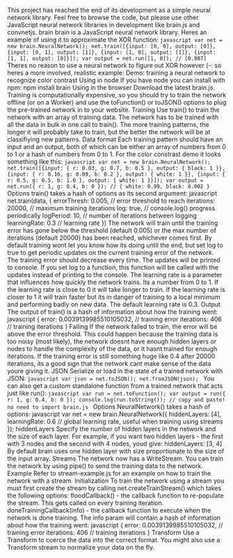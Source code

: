 This project has reached the end of its development as a simple neural network library. Feel free to browse the code, but please use other JavaScript neural network libraries in development like brain.js and convnetjs. brain brain is a JavaScript neural network library. Heres an example of using it to approximate the XOR function: ```javascript var net = new brain.NeuralNetwork(); net.train([{input: [0, 0], output: [0]}, {input: [0, 1], output: [1]}, {input: [1, 0], output: [1]}, {input: [1, 1], output: [0]}]); var output = net.run([1, 0]); // [0.987] ``` Theres no reason to use a neural network to figure out XOR however (-: so heres a more involved, realistic example: Demo: training a neural network to recognize color contrast Using in node If you have node you can install with npm: npm install brain Using in the browser Download the latest brain.js. Training is computationally expensive, so you should try to train the network offline (or on a Worker) and use the toFunction() or toJSON() options to plug the pre-trained network in to your website. Training Use train() to train the network with an array of training data. The network has to be trained with all the data in bulk in one call to train(). The more training patterns, the longer it will probably take to train, but the better the network will be at classifiying new patterns. Data format Each training pattern should have an input and an output, both of which can be either an array of numbers from 0 to 1 or a hash of numbers from 0 to 1. For the color constrast demo it looks something like this: ```javascript var net = new brain.NeuralNetwork(); net.train([{input: { r: 0.03, g: 0.7, b: 0.5 }, output: { black: 1 }}, {input: { r: 0.16, g: 0.09, b: 0.2 }, output: { white: 1 }}, {input: { r: 0.5, g: 0.5, b: 1.0 }, output: { white: 1 }}]); var output = net.run({ r: 1, g: 0.4, b: 0 }); // { white: 0.99, black: 0.002 } ``` Options train() takes a hash of options as its second argument: javascript net.train(data, { errorThresh: 0.005, // error threshold to reach iterations: 20000, // maximum training iterations log: true, // console.log() progress periodically logPeriod: 10, // number of iterations between logging learningRate: 0.3 // learning rate }) The network will train until the training error has gone below the threshold (default 0.005) or the max number of iterations (default 20000) has been reached, whichever comes first. By default training wont let you know how its doing until the end, but set log to true to get periodic updates on the current training error of the network. The training error should decrease every time. The updates will be printed to console. If you set log to a function, this function will be called with the updates instead of printing to the console. The learning rate is a parameter that influences how quickly the network trains. Its a number from 0 to 1. If the learning rate is close to 0 it will take longer to train. If the learning rate is closer to 1 it will train faster but its in danger of training to a local minimum and performing badly on new data. The default learning rate is 0.3. Output The output of train() is a hash of information about how the training went: javascript { error: 0.0039139985510105032, // training error iterations: 406 // training iterations } Failing If the network failed to train, the error will be above the error threshold. This could happen because the training data is too noisy (most likely), the network doesnt have enough hidden layers or nodes to handle the complexity of the data, or it hasnt trained for enough iterations. If the training error is still something huge like 0.4 after 20000 iterations, its a good sign that the network cant make sense of the data youre giving it. JSON Serialize or load in the state of a trained network with JSON: ```javascript var json = net.toJSON(); net.fromJSON(json); ``` You can also get a custom standalone function from a trained network that acts just like run(): ```javascript var run = net.toFunction(); var output = run({ r: 1, g: 0.4, b: 0 }); console.log(run.toString()); // copy and paste! no need to import brain.js ``` Options NeuralNetwork() takes a hash of options: javascript var net = new brain.NeuralNetwork({ hiddenLayers: [4], learningRate: 0.6 // global learning rate, useful when training using streams }); hiddenLayers Specify the number of hidden layers in the network and the size of each layer. For example, if you want two hidden layers - the first with 3 nodes and the second with 4 nodes, youd give: hiddenLayers: [3, 4] By default brain uses one hidden layer with size proportionate to the size of the input array. Streams The network now has a WriteStream. You can train the network by using pipe() to send the training data to the network. Example Refer to stream-example.js for an example on how to train the network with a stream. Initialization To train the network using a stream you must first create the stream by calling net.createTrainStream() which takes the following options: floodCallback() - the callback function to re-populate the stream. This gets called on every training iteration. doneTrainingCallback(info) - the callback function to execute when the network is done training. The info param will contain a hash of information about how the training went: javascript { error: 0.0039139985510105032, // training error iterations: 406 // training iterations } Transform Use a Transform to coerce the data into the correct format. You might also use a Transform stream to normalize your data on the fly.